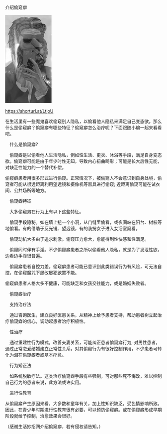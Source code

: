 介绍偷窥癖


![介绍偷窥癖](https://github.com/ywangnccu/ywang/blob/main/images/PeekGhost.jpg)

https://shorturl.at/LtjoU

在生活里有一些魔鬼喜欢偷窥别人隐私，以偷看他人隐私来满足自己变态欲。那么什么是偷窥癖？偷窥癖有哪些特征？偷窥癖怎么治疗呢？下面跟随小编一起来看看吧。

　什么是偷窥癖?

　偷窥癖是以偷看他人生活隐私，例如性生活、更衣、沐浴等手段，满足自身变态欲。偷窥癖可能是由于年少时性无知，导致内心扭曲畸形；可能是长大后性无能，对缺乏性能力的一个替代补偿。

偷窥癖患者用很多形式进行偷窥。正常情况下，被偷窥人不会意识到自身处境，偷窥者可能从很远距离利用望远镜和摄像机等器具进行偷窥; 近距离偷窥可能在试衣间、公共场所等地方。

 

　偷窥癖特征

　大多偷窥男在行为上有以下这些特征。

　偷窥手段隐秘。如在墙上挖一个小洞，从门缝里偷看，或夜间站在阳台、树枝等地偷看。有的借助于反光镜、望远镜，有的装扮女子进入女浴室窥看。　　

　偷窥动机大多由于追求刺激。偷窥压力愈大，愈能得到性快感和性满足。

　偷窥同时伴有手淫。不少偷窥癖患者之所以偷看他人隐私，就是为了发泄性欲，边看边手淫很普遍。

　偷窥癖患者自控力差。偷窥癖患者可能已意识到此类错误行为有风险，可无法自控，在偷窥魔咒下屡改屡犯欲罢不能。

偷窥癖患者人格大多不健康，可能缺乏和女孩交往能力，或是婚姻失败者。

 

　偷窥癖治疗

　支持治疗法

　通过咨询医生，建立良好医患关系，从精神上给予患者支持，帮助患者树立起治疗偷窥癖的信心，调动起患者治疗积极性。

　性治疗

　通过重建性行为模式，改善夫妻关系，可能纠正患者偷窥癖行为; 对男性患者，通过正常恋爱结婚建立正常性关系，对其偷窥行为有很好控制作用，不少患者可转化为潜在偷窥癖者或基本痊愈。

　行为矫正法

　如系统脱敏疗法。这类治疗偷窥癖手段有些强制，可对那些死不悔改，难以控制自己行为的患者来说，此方法或许实用。

　进行性教育

  从偷窥癖产生原因来看，大多数和童年有关，加上性知识缺乏，受色情影响所致。因此，在青少年时期进行性教育很有必要，可以预防偷窥癖。或在偷窥癖形成早期阶段就给予控制，治愈效果会很好。
    

（感谢生活妙招网介绍偷窥癖，若有侵权请告知。）
